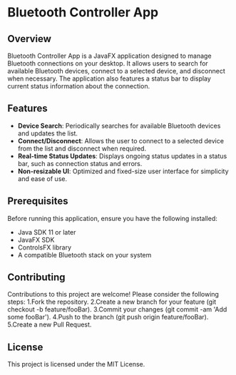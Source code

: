# Bluetooth Controller App

## Overview
Bluetooth Controller App is a JavaFX application designed to manage Bluetooth connections on your desktop. It allows users to search for available Bluetooth devices, connect to a selected device, and disconnect when necessary. The application also features a status bar to display current status information about the connection.

## Features
- **Device Search**: Periodically searches for available Bluetooth devices and updates the list.
- **Connect/Disconnect**: Allows the user to connect to a selected device from the list and disconnect when required.
- **Real-time Status Updates**: Displays ongoing status updates in a status bar, such as connection status and errors.
- **Non-resizable UI**: Optimized and fixed-size user interface for simplicity and ease of use.

## Prerequisites
Before running this application, ensure you have the following installed:
- Java SDK 11 or later
- JavaFX SDK
- ControlsFX library
- A compatible Bluetooth stack on your system

## Contributing
Contributions to this project are welcome! Please consider the following steps:
1.Fork the repository.
2.Create a new branch for your feature (git checkout -b feature/fooBar).
3.Commit your changes (git commit -am 'Add some fooBar').
4.Push to the branch (git push origin feature/fooBar).
5.Create a new Pull Request.

## License
This project is licensed under the MIT License.
